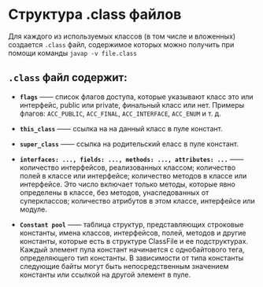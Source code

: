 # Структура .class файлов

Для каждого из используемых классов (в том числе и вложенных) создается `.class` файл, содержимое которых можно получить при помощи команды `javap -v file.class`

## `.class` файл содержит:

 - **`flags`** —— список флагов доступа, которые указывают класс это или интерфейс, public или private, финальный класс или нет. Примеры флагов: `ACC_PUBLIC`, `ACC_FINAL`, `ACC_INTERFACE`, `ACC_ENUM` и т. д.

 - **`this_class`** —— ссылка на на данный класс в пуле констант.

 - **`super_class`** —— ссылка на родительский еласс в пуле констант.

 - **`interfaces: ..., fields: ..., methods: ..., attributes: ...`** —— количество интерфейсов, реализованных классом; количество полей в классе или интерфейсе; количество методов в классе или интерфейсе. Это число включает только методы, которые явно определены в классе, без методов, унаследованных от суперклассов; количество атрибутов в этом классе, интерфейсе или модуле. 

- **`Constant pool`** —— таблица структур, представляющих строковые константы, имена классов, интерфейсов, полей, методов и другие константы, которые есть в структуре ClassFile и ее подструктурах. Каждый элемент пула констант начинается с однобайтового тега, определяющего тип константы. В зависимости от типа константы следующие байты могут быть непосредственным значением константы или ссылкой на другой элемент в пуле.

